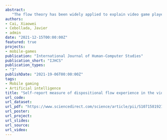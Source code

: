 ```yaml
---
abstract: 
   "The flow theory has been widely applied to explain video game players' gaming and purchasing behaviour. However, due to the conceptual and empirical flaws of the current measurement instruments, researchers can hardly apply them to measure dispositional flow experience of adult video game players. In this research, we conceptualised flow experience and developed its measurement instrument in the video game context. To achieve these objectives, we conducted five phases with different participants in each of them: conceptualisation of the constructs and item generation (n = 13), expert judging (n = 5), pre-test (n = 96), initial development and validation (n = 289), and advanced development and validation (n = 593). We applied both qualitative and quantitative analysis to conceptualise and measure flow experience of video game players, including grounded theory and several statistical tools of latent variable modelling. We obtained a scale of 28-items that performs well in the first-order model. Moreover, we tested three hierarchical structure of flow experience: unidimensional model, independent antecedent model, and hierarchical antecedent model. Results show that hierarchical antecedent model is the best structure to represent flow experience. We named our scale Video Game Dispositional Flow Scale (VGDFS)."
authors:
- Cai, Xiaowei
- Cebollada, Javier
- admin
date: "2021-12-15T00:00:00Z"
featured: true
projects:
- mobile-games
publication: "International Journal of Human-Computer Studies"
publication_short: "IJHCS"
publication_types:
- "3"
publishDate: "2021-19-06T00:00:00Z"
tags:
- Mobile gaming
- Artificial intelligence
title: "Self-report measure of dispositional flow experience in the video game context: Conceptualisation and scale development"
url_code: 
url_dataset: 
url_pdf: "https://www.sciencedirect.com/science/article/pii/S1071581921001646"
url_poster: 
url_project: 
url_slides: 
url_source: 
url_video: 
---
```




